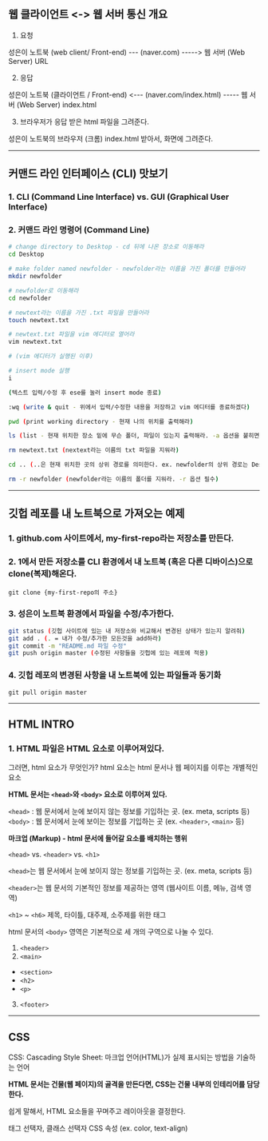 ## 웹 클라이언트 <-> 웹 서버 통신 개요

1. 요청

성은이 노트북 (web client/ Front-end) --- (naver.com) -----> 웹 서버 (Web Server)
                                            URL 

2. 응답

성은이 노트북 (클라이언트 / Front-end) <--- (naver.com/index.html) ----- 웹 서버 (Web Server)
                                                index.html

3. 브라우저가 응답 받은 html 파일을 그려준다.

성은이 노트북의 브라우저 (크롬) index.html 받아서, 화면에 그려준다.

---

## 커맨드 라인 인터페이스 (CLI) 맛보기

### 1. CLI (Command Line Interface) vs. GUI (Graphical User Interface)

### 2. 커맨드 라인 명령어 (Command Line)

```bash
# change directory to Desktop - cd 뒤에 나온 장소로 이동해라
cd Desktop

# make folder named newfolder - newfolder라는 이름을 가진 폴더를 만들어라
mkdir newfolder

# newfolder로 이동해라
cd newfolder

# newtext라는 이름을 가진 .txt 파일을 만들어라
touch newtext.txt

# newtext.txt 파일을 vim 에디터로 열어라
vim newtext.txt

# (vim 에디터가 실행된 이후)

# insert mode 실행
i

(텍스트 입력/수정 후 ese를 눌러 insert mode 종료)

:wq (write & quit - 위에서 입력/수정한 내용을 저장하고 vim 에디터를 종료하겠다) 

pwd (print working directory - 현재 나의 위치를 출력해라)

ls (list - 현재 위치한 장소 밑에 무슨 폴더, 파일이 있는지 출력해라. -a 옵션을 붙히면 숨김 파일/폴더까지 출력)

rm newtext.txt (nextext라는 이름의 txt 파일을 지워라)

cd .. (..은 현재 위치한 곳의 상위 경로를 의미한다. ex. newfolder의 상위 경로는 Desktop이다)

rm -r newfolder (newfolder라는 이름의 폴더를 지워라. -r 옵션 필수)
```
---

## 깃헙 레포를 내 노트북으로 가져오는 예제

### 1. github.com 사이트에서, my-first-repo라는 저장소를 만든다.
### 2. 1에서 만든 저장소를 CLI 환경에서 내 노트북 (혹은 다른 디바이스)으로 clone(복제)해온다.
`git clone {my-first-repo의 주소}`

### 3. 성은이 노트북 환경에서 파일을 수정/추가한다.
```bash
git status (깃헙 사이트에 있는 내 저장소와 비교해서 변경된 상태가 있는지 알려줘)
git add . (. = 내가 수정/추가한 모든것을 add하라)
git commit -m "README.md 파일 수정"
git push origin master (수정된 사항들을 깃헙에 있는 레포에 적용)
```

### 4. 깃헙 레포의 변경된 사항을 내 노트북에 있는 파일들과 동기화
`git pull origin master`

---

## HTML INTRO

### 1. HTML 파일은 HTML 요소로 이루어져있다.
그러면, html 요소가 무엇인가?
html 요소는 html 문서나 웹 페이지를 이루는 개별적인 요소

**HTML 문서는 `<head>`와 `<body>` 요소로 이루어져 있다.**

`<head>` : 웹 문서에서 눈에 보이지 않는 정보를 기입하는 곳. (ex. meta, scripts 등)
`<body>` : 웹 문서에서 눈에 보이는 정보를 기입하는 곳 (ex. `<header>`, `<main>` 등)


**마크업 (Markup) - html 문서에 들어갈 요소를 배치하는 행위**

`<head>` vs. `<header>` vs. `<h1>`

`<head>`는 웹 문서에서 눈에 보이지 않는 정보를 기입하는 곳. (ex. meta, scripts 등)

`<header>`는 웹 문서의 기본적인 정보를 제공하는 영역 (웹사이트 이름, 메뉴, 검색 영역)

`<h1>` ~ `<h6>` 제목, 타이틀, 대주제, 소주제를 위한 태그

html 문서의 `<body>` 영역은 기본적으로 세 개의 구역으로 나눌 수 있다.
1. `<header>`
2. `<main>`
- `<section>`
- `<h2>`
- `<p>`
3. `<footer>`

---

## CSS
CSS: Cascading Style Sheet: 마크업 언어(HTML)가 실제 표시되는 방법을 기술하는 언어

**HTML 문서는 건물(웹 페이지)의 골격을 만든다면, CSS는 건물 내부의 인테리어를 담당한다.**

쉽게 말해서, HTML 요소들을 꾸며주고 레이아웃을 결정한다.

태그 선택자, 클래스 선택자
CSS 속성 (ex. color, text-align)

